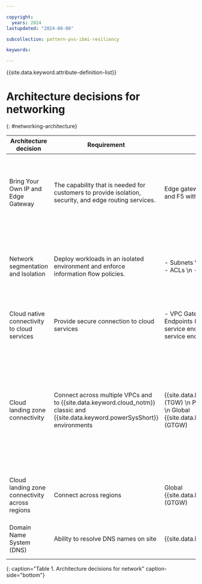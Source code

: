 ```yaml
---

copyright:
  years: 2024
lastupdated: "2024-08-06"

subcollection: pattern-pvs-ibmi-resiliency

keywords:

---
```


{{site.data.keyword.attribute-definition-list}}

# Architecture decisions for networking
{: #networking-architecture}

| Architecture decision |Requirement | Alternatives | Decision | Rationale |
|-----|-----|-----|-----|------|
| Bring Your Own IP and Edge Gateway | The capability that is needed for customers to provide isolation, security, and edge routing services. | Edge gateways: Palo Alto, Fortinet, and F5 with the client choice. | Gateway: Client choice \n {{site.data.keyword.vpc_short}} facilitates Bring Your Own IP | Edge gateway is a client choice based on the requirements \n \n The client can [bring their own subnet](/docs/vpc?topic=vpc-configuring-address-prefixes) IP address range to an {{site.data.keyword.vpc_full}} \n \n Generic Routing Encapsulation (GRE) Tunnel connecting the {{site.data.keyword.powerSysShort}} to VPC for routes to be advertised across on-premises environment |
| Network segmentation and Isolation | Deploy workloads in an isolated environment and enforce information flow policies. | - Subnets \n - Security groups \n - ACLs \n - Workspaces | VPCs and subnets \n \n Separate {{site.data.keyword.powerSysShort}} LPARs | Native VPC isolation by using separate VPCs and subnets environments for separation of the workload \n \n {{site.data.keyword.powerSysShort}} isolation \n \n Security group with inbound rule, address prefix, and subnet for Secure Automated Backup with Compass. |
| Cloud native connectivity to cloud services | Provide secure connection to cloud services | - VPC Gateway and Virtual Private Endpoints (VPE) \n - Private cloud service endpoints \n - Public cloud service endpoints | VPC Gateway and Virtual Private Endpoints (VPE) | VPC Gateway and Virtual Private Endpoints enable connectivity to {{site.data.keyword.cloud_notm}} services by using private IP addresses allocated from a VPC subnet.|
| Cloud landing zone connectivity | Connect across multiple VPCs and to {{site.data.keyword.cloud_notm}} classic and {{site.data.keyword.powerSysShort}} environments | {{site.data.keyword.tg_short}} (TGW) \n Power Edge Router (PER) \n Global {{site.data.keyword.tg_short}} (GTGW) | {{site.data.keyword.tg_short}} \n \n Power Edge Router (PER) | {{site.data.keyword.tg_short}}s (TGW) are used for interconnectivity between {{site.data.keyword.powerSysShort}} and VPCs. {{site.data.keyword.tg_short}}s have built in redundancy. TGWs are regional and are deployed two per Multi-Zone Region (MZR) within the same region. \n \n Power Edge Routers (PER) are also deployed as two per region. PER is used for interconnectivity between {{site.data.keyword.powerSysShort}} and the TGW. For more information, see [Getting started with PER](/docs/power-iaas?topic=power-iaas-per).|
| Cloud landing zone connectivity across regions | Connect across regions | Global {{site.data.keyword.tg_short}} (GTGW) | Global {{site.data.keyword.tg_short}} (GTGW) | Interconnects classic, VPCs, and {{site.data.keyword.powerSysShort}} resources across regions. \n \n Connect to environments in other regions for resiliency data replication purposes.|
| Domain Name System (DNS) | Ability to resolve DNS names on site | {{site.data.keyword.dns_full_notm}} | {{site.data.keyword.IBM_notm}} continues to forward or relay the DNS to client DNS Servers onsite | This is the default option in the absence of a specific customer requirement to manage DNS \n \n Name resolution for the backup server connections is required. |
{: caption="Table 1. Architecture decisions for network" caption-side="bottom"}
